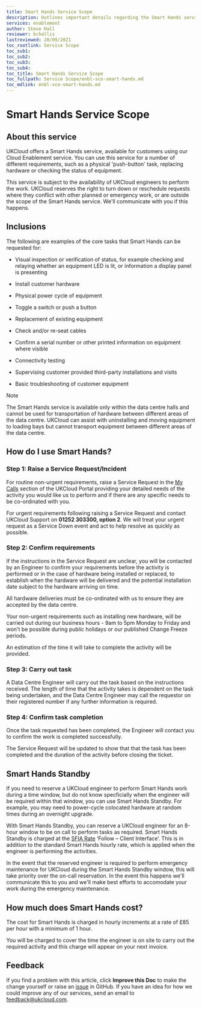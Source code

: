 ```yaml
---
title: Smart Hands Service Scope
description: Outlines important details regarding the Smart Hands service
services: enablement
author: Steve Hall
reviewer: bchallis
lastreviewed: 28/09/2021
toc_rootlink: Service Scope
toc_sub1: 
toc_sub2:
toc_sub3:
toc_sub4:
toc_title: Smart Hands Service Scope
toc_fullpath: Service Scope/enbl-sco-smart-hands.md
toc_mdlink: enbl-sco-smart-hands.md
---
```


# Smart Hands Service Scope

## About this service

UKCloud offers a Smart Hands service, available for customers using our Cloud Enablement service. You can use this service for a number of different requirements, such as a physical 'push-button' task, replacing hardware or checking the status of equipment.

This service is subject to the availability of UKCloud engineers to perform the work. UKCloud reserves the right to turn down or reschedule requests where they conflict with other planned or emergency work, or are outside the scope of the Smart Hands service. We'll communicate with you if this happens.

## Inclusions

The following are examples of the core tasks that Smart Hands can be requested for:

- Visual inspection or verification of status, for example checking and relaying whether an equipment LED is lit, or information a display panel is presenting

- Install customer hardware

- Physical power cycle of equipment

- Toggle a switch or push a button

- Replacement of existing equipment

- Check and/or re-seat cables

- Confirm a serial number or other printed information on equipment where visible

- Connectivity testing

- Supervising customer provided third-party installations and visits

- Basic troubleshooting of customer equipment

> [!NOTE]
> The Smart Hands service is available only within the data centre halls and cannot be used for transportation of hardware between different areas of the data centre. UKCloud can assist with uninstalling and moving equipment to loading bays but cannot transport equipment between different areas of the data centre. 

## How do I use Smart Hands?

### Step 1: Raise a Service Request/Incident

For routine non-urgent requirements, raise a Service Request in the [My Calls](https://portal.skyscapecloud.com/support/ivanti) section of the UKCloud Portal providing your detailed needs of the activity you would like us to perform and if there are any specific needs to be co-ordinated with you.

For urgent requirements following raising a Service Request and contact UKCloud Support on **01252 303300, option 2**. We will treat your urgent request as a Service Down event and act to help resolve as quickly as possible.

### Step 2: Confirm requirements

If the instructions in the Service Request are unclear, you will be contacted by an Engineer to confirm your requirements before the activity is performed or in the case of hardware being installed or replaced, to establish when the hardware will be delivered and the potential installation date subject to the hardware arriving on time.

All hardware deliveries must be co-ordinated with us to ensure they are accepted by the data centre.

Your non-urgent requirements such as installing new hardware, will be carried out during our business hours - 9am to 5pm Monday to Friday and won't be possible during public holidays or our published Change Freeze periods.

An estimation of the time it will take to complete the activity will be provided.

### Step 3: Carry out task

A Data Centre Engineer will carry out the task based on the instructions received. The length of time that the activity takes is dependent on the task being undertaken, and the Data Centre Engineer may call the requestor on their registered number if any further information is required.

### Step 4: Confirm task completion

Once the task requested has been completed, the Engineer will contact you to confirm the work is completed successfully.

The Service Request will be updated to show that that the task has been completed and the duration of the activity before closing the ticket.

## Smart Hands Standby

If you need to reserve a UKCloud engineer to perform Smart Hands work during a time window, but do not know specficially when the engineer will be required within that window, you can use Smart Hands Standby. For example, you may need to power-cycle colocated hardware at random times during an overnight upgrade.

With Smart Hands Standby, you can reserve a UKCloud engineer for an 8-hour window to be on call to perform tasks as required. Smart Hands Standby is charged at the [SFIA Rate](https://ukcloud.com/sfia) ‘Follow – Client Interface’. This is in addition to the standard Smart Hands hourly rate, which is applied when the engineer is performing the activities.

In the event that the reserved engineer is required to perform emergency maintenance for UKCloud during the Smart Hands Standby window, this will take priority over the on-call reservation. In the event this happens we'll communicate this to you and we'll make best efforts to accomodate your work during the emergency maintenance.

## How much does Smart Hands cost?

The cost for Smart Hands is charged in hourly increments at a rate of £85 per hour with a minimum of 1 hour.

You will be charged to cover the time the engineer is on site to carry out the required activity and this charge will appear on your next invoice.

## Feedback

If you find a problem with this article, click **Improve this Doc** to make the change yourself or raise an [issue](https://github.com/UKCloud/documentation/issues) in GitHub. If you have an idea for how we could improve any of our services, send an email to <feedback@ukcloud.com>.
